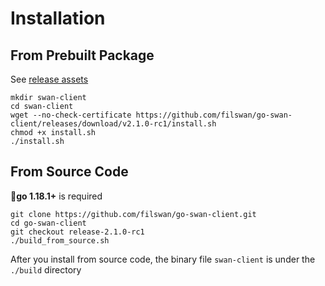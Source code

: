 # Installation

## **From Prebuilt Package**

See [release assets](https://github.com/filswan/go-swan-client/releases)

```
mkdir swan-client
cd swan-client
wget --no-check-certificate https://github.com/filswan/go-swan-client/releases/download/v2.1.0-rc1/install.sh
chmod +x install.sh
./install.sh
```

## **From Source Code**

🔔**go 1.18.1+** is required

```
git clone https://github.com/filswan/go-swan-client.git
cd go-swan-client
git checkout release-2.1.0-rc1
./build_from_source.sh
```

After you install from source code, the binary file `swan-client` is under the `./build` directory
